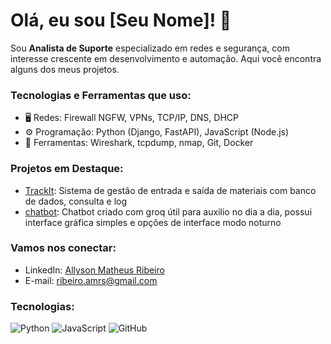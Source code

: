 # Olá, eu sou [Seu Nome]! 👋

Sou **Analista de Suporte** especializado em redes e segurança, com interesse crescente em desenvolvimento e automação. Aqui você encontra alguns dos meus projetos.

### Tecnologias e Ferramentas que uso:
- 🖥️ Redes: Firewall NGFW, VPNs, TCP/IP, DNS, DHCP
- ⚙️ Programação: Python (Django, FastAPI), JavaScript (Node.js)
- 🔧 Ferramentas: Wireshark, tcpdump, nmap, Git, Docker

### Projetos em Destaque:
- [TrackIt]([link_do_projeto](https://github.com/MatheusRibeiro0999/TrackIt)): Sistema de gestão de entrada e saída de materiais com banco de dados, consulta e log
- [chatbot]([link_do_projeto](https://github.com/MatheusRibeiro0999/chatbot)): Chatbot criado com groq útil para auxilio no dia a dia, possui interface gráfica simples e opções de interface modo noturno

### Vamos nos conectar:
- LinkedIn: [Allyson Matheus Ribeiro]([link_do_perfil](https://linkedin.com/in/allyson-matheus-ribeiro-18993b14b/))
- E-mail: [ribeiro.amrs@gmail.com](mailto:ribeiro.amrs@gmail.com)

### Tecnologias:
![Python](https://img.shields.io/badge/Python-3776AB?style=for-the-badge&logo=python&logoColor=white)
![JavaScript](https://img.shields.io/badge/JavaScript-F7DF1E?style=for-the-badge&logo=javascript&logoColor=black)
![GitHub](https://img.shields.io/badge/GitHub-100000?style=for-the-badge&logo=github&logoColor=white)
